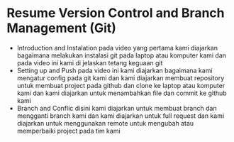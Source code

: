 # Resume Version Control and Branch Management (Git)
* Introduction and Instalation
    pada video yang pertama kami diajarkan bagaimana melakukan instalasi git pada laptop atau komputer kami dan pada video ini kami di jelaskan tetang keguaan git 
* Setting up and Push
    pada video ini kami diajarkan bagaimana kami mengatur config pada git kami dan kami diajarkan membuat repository untuk membuat project pada github dan clone ke laptop atau komputer kami dan kami diajarkan untuk menambahkan file dan commit ke github kami
* Branch and Conflic
    disini kami diajarkan untuk membuat branch dan mengganti branch kami dan kami diajarkan untuk full request dan kami diajarkan untuk menggunakan remote untuk mengubah atau memperbaiki project pada tim kami